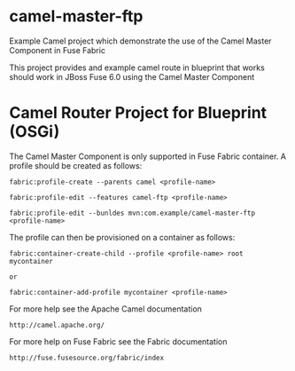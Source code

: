 camel-master-ftp
================

Example Camel project which demonstrate the use of the Camel Master Component in Fuse Fabric

This project provides and example camel route in blueprint that works should work in JBoss Fuse 6.0 using the Camel Master Component

Camel Router Project for Blueprint (OSGi)
=========================================

The Camel Master Component is only supported in Fuse Fabric container.  A profile should be created
as follows:

    fabric:profile-create --parents camel <profile-name>
    
    fabric:profile-edit --features camel-ftp <profile-name>

    fabric:profile-edit --bunldes mvn:com.example/camel-master-ftp <profile-name>
    
The profile can then be provisioned on a container as follows:

    fabric:container-create-child --profile <profile-name> root mycontainer
    
    or
    
    fabric:container-add-profile mycontainer <profile-name>

For more help see the Apache Camel documentation

    http://camel.apache.org/
    
For more help on Fuse Fabric see the Fabric documentation

    http://fuse.fusesource.org/fabric/index
